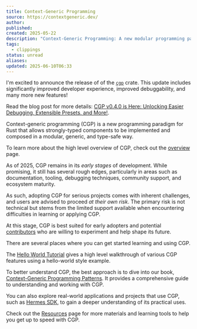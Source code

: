 ```yaml
---
title: Context-Generic Programming
source: https://contextgeneric.dev/
author: 
published: 
created: 2025-05-22
description: "Context-Generic Programming: A new modular programming paradim for Rust"
tags:
  - clippings
status: unread
aliases: 
updated: 2025-06-10T06:33
---
```

I'm excited to announce the release of of the [`cgp`](https://docs.rs/cgp/0.4.0/cgp/) crate. This update includes significantly improved developer experience, improved debuggability, and many more new features!

Read the blog post for more details: [CGP v0.4.0 is Here: Unlocking Easier Debugging, Extensible Presets, and More!](https://contextgeneric.dev/blog/v0-4-0-release/).

Context-generic programming (CGP) is a new programming paradigm for Rust that allows strongly-typed components to be implemented and composed in a modular, generic, and type-safe way.

To learn more about the high level overview of CGP, check out the [overview](https://contextgeneric.dev/overview) page.

As of 2025, CGP remains in its *early stages* of development. While promising, it still has several rough edges, particularly in areas such as documentation, tooling, debugging techniques, community support, and ecosystem maturity.

As such, adopting CGP for serious projects comes with inherent challenges, and users are advised to proceed *at their own risk*. The primary risk is not technical but stems from the limited support available when encountering difficulties in learning or applying CGP.

At this stage, CGP is best suited for early adopters and potential [contributors](https://contextgeneric.dev/overview/#contribution) who are willing to experiment and help shape its future.

There are several places where you can get started learning and using CGP.

The [Hello World Tutorial](https://contextgeneric.dev/tutorials/hello) gives a high level walkthrough of various CGP features using a hello-world style example.

To better understand CGP, the best approach is to dive into our book, [Context-Generic Programming Patterns](https://patterns.contextgeneric.dev/). It provides a comprehensive guide to understanding and working with CGP.

You can also explore real-world applications and projects that use CGP, such as [Hermes SDK](https://github.com/informalsystems/hermes-sdk/), to gain a deeper understanding of its practical uses.

Check out the [Resources](https://contextgeneric.dev/resources) page for more materials and learning tools to help you get up to speed with CGP.